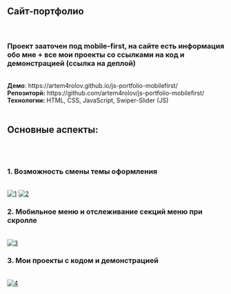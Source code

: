 <div id="header">
<h2>Сайт-портфолио</h2>
  <br/>
  <h3>Проект зааточен под mobile-first, на сайте есть информация обо мне + все мои проекты со ссылками на код и демонстрацией (ссылка на деплой)</h3>
  <br/>
  <strong>Демо</strong>: https://artem4rolov.github.io/js-portfolio-mobilefirst/
  <br/>
  <strong>Репозиторй:</strong> https://github.com/artem4rolov/js-portfolio-mobilefirst/
  <br/>
  <strong>Технологии:</strong> HTML, CSS, JavaScript, Swiper-Slider (JS)
  <br/>
  <br/>
  <h2>Основные аспекты:</h2>
  <br/>
  <br/>
  <h3>1. Возможность смены темы оформления</h3>
  <br/>
  <a href="https://ibb.co/R02pbZz"><img src="https://i.ibb.co/T8cB2pm/1.jpg" alt="1" border="0"></a> 
  <a href="https://ibb.co/pbL5Tjc"><img src="https://i.ibb.co/7j1LDtP/2.jpg" alt="2" border="0"></a>
  <br/>
  <h3>2. Мобильное меню и отслеживание секций меню при скролле</h3>
  <br/>
  <a href="https://ibb.co/k5pVpQf"><img src="https://i.ibb.co/7jHxH25/3.jpg" alt="3" border="0"></a> 
  <br/>
  <h3>3. Мои проекты с кодом и демонстрацией</h3>
  <br/>
  <a href="https://ibb.co/NK4DBSD"><img src="https://i.ibb.co/cQmfnLf/4.jpg" alt="4" border="0"></a> 
  <br/>
</div>
